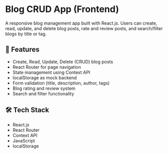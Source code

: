 # Blog CRUD App (Frontend)

A responsive blog management app built with React.js. Users can create, read, update, and delete blog posts, rate and review posts, and search/filter blogs by title or tag.

## 🚀 Features
- Create, Read, Update, Delete (CRUD) blog posts
- React Router for page navigation
- State management using Context API
- localStorage as mock backend
- Form validation (title, description, author, tags)
- Blog rating and review system
- Search and filter functionality

## 🛠️ Tech Stack
- React.js
- React Router
- Context API
- JavaScript
- localStorage
